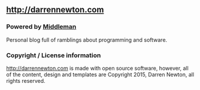 ## http://darrennewton.com
### Powered by [Middleman](http://middlemanapp.com/)

Personal blog full of ramblings about programming and software.

### Copyright / License information

http://darrennewton.com is made with open source software, however, all of the content, design and templates are Copyright 2015, Darren Newton, all rights reserved.
